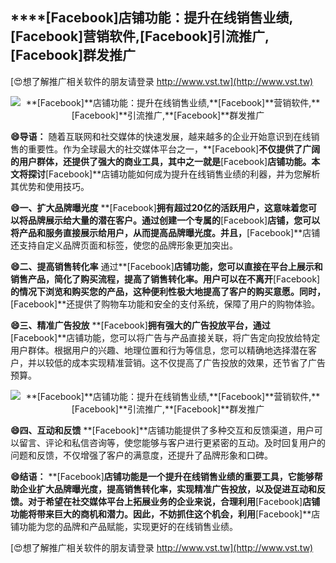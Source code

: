 ## ****[Facebook]**店铺功能：提升在线销售业绩,**[Facebook]**营销软件,**[Facebook]**引流推广,**[Facebook]**群发推广**

[😍想了解推广相关软件的朋友请登录 http://www.vst.tw](http://www.vst.tw)

 <center><img src="https://vst.tw/MP4/tuiguang/png/5.png" alt="**[Facebook]**店铺功能：提升在线销售业绩,**[Facebook]**营销软件,**[Facebook]**引流推广,**[Facebook]**群发推广"></center>

**😄导语：**
随着互联网和社交媒体的快速发展，越来越多的企业开始意识到在线销售的重要性。作为全球最大的社交媒体平台之一，**[Facebook]**不仅提供了广阔的用户群体，还提供了强大的商业工具，其中之一就是**[Facebook]**店铺功能。本文将探讨**[Facebook]**店铺功能如何成为提升在线销售业绩的利器，并为您解析其优势和使用技巧。

**😄一、扩大品牌曝光度**
**[Facebook]**拥有超过20亿的活跃用户，这意味着您可以将品牌展示给大量的潜在客户。通过创建一个专属的**[Facebook]**店铺，您可以将产品和服务直接展示给用户，从而提高品牌曝光度。并且，**[Facebook]**店铺还支持自定义品牌页面和标签，使您的品牌形象更加突出。

**😄二、提高销售转化率**
通过**[Facebook]**店铺功能，您可以直接在平台上展示和销售产品，简化了购买流程，提高了销售转化率。用户可以在不离开**[Facebook]**的情况下浏览和购买您的产品，这种便利性极大地提高了客户的购买意愿。同时，**[Facebook]**还提供了购物车功能和安全的支付系统，保障了用户的购物体验。

**😄三、精准广告投放**
**[Facebook]**拥有强大的广告投放平台，通过**[Facebook]**店铺功能，您可以将广告与产品直接关联，将广告定向投放给特定用户群体。根据用户的兴趣、地理位置和行为等信息，您可以精确地选择潜在客户，并以较低的成本实现精准营销。这不仅提高了广告投放的效果，还节省了广告预算。

 <center><img src="https://vst.tw/MP4/tuiguang/png/1.png" alt="**[Facebook]**店铺功能：提升在线销售业绩,**[Facebook]**营销软件,**[Facebook]**引流推广,**[Facebook]**群发推广"></center>

**😄四、互动和反馈**
**[Facebook]**店铺功能提供了多种交互和反馈渠道，用户可以留言、评论和私信咨询等，使您能够与客户进行更紧密的互动。及时回复用户的问题和反馈，不仅增强了客户的满意度，还提升了品牌形象和口碑。

**😄结语：**
**[Facebook]**店铺功能是一个提升在线销售业绩的重要工具，它能够帮助企业扩大品牌曝光度，提高销售转化率，实现精准广告投放，以及促进互动和反馈。对于希望在社交媒体平台上拓展业务的企业来说，合理利用**[Facebook]**店铺功能将带来巨大的商机和潜力。因此，不妨抓住这个机会，利用**[Facebook]**店铺功能为您的品牌和产品赋能，实现更好的在线销售业绩。

[😍想了解推广相关软件的朋友请登录 http://www.vst.tw](http://www.vst.tw)



